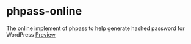 # phpass-online
The online implement of phpass to help generate hashed password for WordPress
[Preview](http://phpass.wordpresskite.com/)
